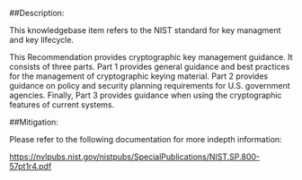 ##Description:

This knowledgebase item refers to the NIST standard for key managment and
key lifecycle.

This Recommendation provides cryptographic key management guidance. It consists of
three parts. Part 1 provides general guidance and best practices for the management of
cryptographic keying material. Part 2 provides guidance on policy and security planning
requirements for U.S. government agencies. Finally, Part 3 provides guidance when using
the cryptographic features of current systems. 

##Mitigation:

Please refer to the following documentation for more indepth information:

https://nvlpubs.nist.gov/nistpubs/SpecialPublications/NIST.SP.800-57pt1r4.pdf

